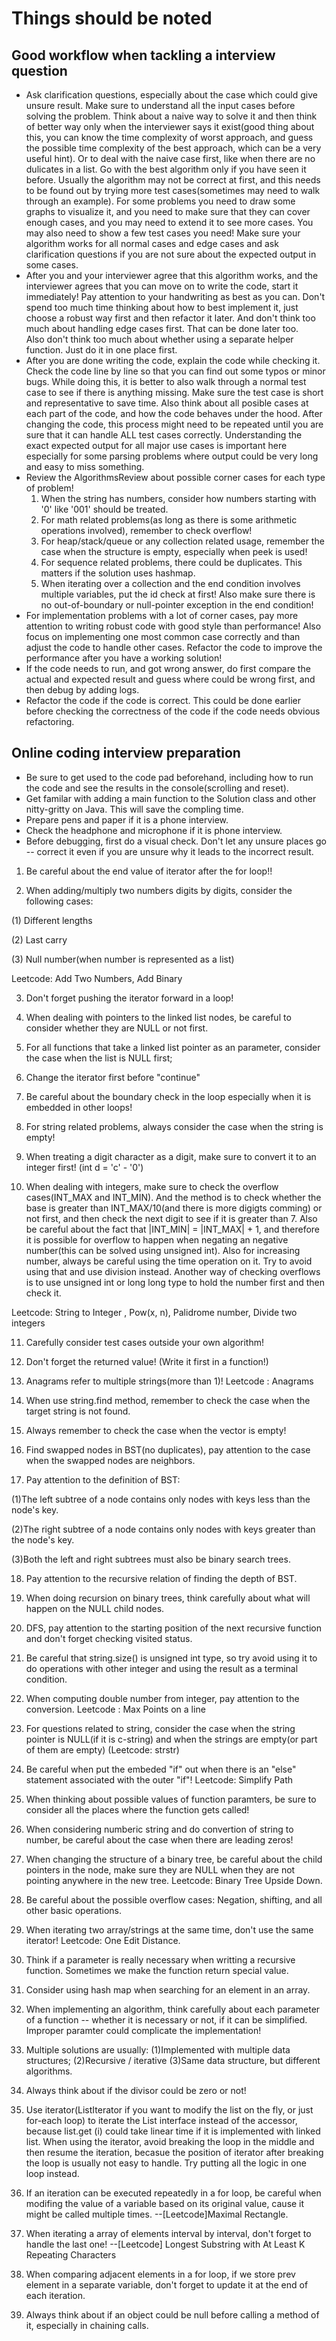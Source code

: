 # Things should be noted

## Good workflow when tackling a interview question
* Ask clarification questions, especially about the case which could give unsure result. Make sure to understand all the input cases before solving the problem. Think about a naive way to solve it and then think of better way only when the interviewer says it exist(good thing about this, you can know the time complexity of worst approach, and guess the possible time complexity of the best approach, which can be a very useful hint). Or to deal with the naive case first, like when there are no dulicates in a list. Go with the best algorithm only if you have seen it before. Usually the algorithm may not be correct at first, and this needs to be found out by trying more test cases(sometimes may need to walk through an example). For some problems you need to draw some graphs to visualize it, and you need to make sure that they can cover enough cases, and you may need to extend it to see more cases. You may also need to show a few test cases you need! Make sure your algorithm works for all normal cases and edge cases and ask clarification questions if you are not sure about the expected output in some cases.
* After you and your interviewer agree that this algorithm works, and the interviewer agrees that you can move on to write the code, start it immediately! Pay attention to your handwriting as best as you can. Don't spend too much time thinking about how to best implement it, just choose a robust way first and then refactor it later. And don't think too much about handling edge cases first. That can be done later too.  
Also don't think too much about whether using a separate helper function. Just do it in one place first.
* After you are done writing the code, explain the code while checking it. Check the code line by line so that you can find out some typos or minor bugs. While doing this, it is better to also walk through a normal test case to see if there is anything missing. Make sure the test case is short and representative to save time. Also think about all posible cases at each part of the code, and how the code behaves under the hood. After changing the code, this process might need to be repeated until you are sure that it can handle ALL test cases correctly. Understanding the exact expected output for all major use cases is important here especially for some parsing problems where output could be very long and easy to miss something.
* Review the AlgorithmsReview about possible corner cases for each type of problem!
	1. When the string has numbers, consider how numbers starting with '0' like '001' should be treated. 
	2. For math related problems(as long as there is some arithmetic operations involved), remember to check overflow!
	3. For heap/stack/queue or any collection related usage, remember the case when the structure is empty, especially when peek is used!
	4. For sequence related problems, there could be duplicates. This matters if the solution uses hashmap.
  5. When iterating over a collection and the end condition involves multiple variables, put the id check at first! Also make sure there is no out-of-boundary or null-pointer exception in the end condition!
* For implementation problems with a lot of corner cases, pay more attention to writing robust code with good style than performance! Also focus on implementing one most common case correctly and than adjust the code to handle other cases. Refactor the code to improve the performance after you have a working solution!
* If the code needs to run, and got wrong answer, do first compare the actual and expected result and guess where could be wrong first, and then debug by adding logs.
* Refactor the code if the code is correct. This could be done earlier before checking the correctness of the code if the code needs obvious refactoring.

## Online coding interview preparation
* Be sure to get used to the code pad beforehand, including how to run the code and see the results in the console(scrolling and reset).
* Get familar with adding a main function to the Solution class and other nitty-gritty on Java. This will save the compling time.
* Prepare pens and paper if it is a phone interview.
* Check the headphone and microphone if it is phone interview.
* Before debugging, first do a visual check. Don't let any unsure places go -- correct it even if you are unsure why it leads to the incorrect result.


1. Be careful about the end value of iterator after the for loop!!

2. When adding/multiply two numbers digits by digits, consider the following cases:

(1) Different lengths 

(2) Last carry

(3) Null number(when number is represented as a list)

Leetcode: Add Two Numbers, Add Binary

3. Don't forget pushing the iterator forward in a loop!

4. When dealing with pointers to the linked list nodes, be careful to consider
whether they are NULL or not first.

5. For all functions that take a linked list pointer as an parameter, consider
the case when the list is NULL first;

6. Change the iterator first before "continue"

7. Be careful about the boundary check in the loop especially when it is
embedded in other loops!

8. For string related problems, always consider the case when the string is
empty!

9. When treating a digit character as a digit, make sure to convert it to an
integer first! (int d = 'c' - '0')

10. When dealing with integers, make sure to check the overflow cases(INT_MAX
and INT_MIN). And the method is to check whether the base is greater than
INT_MAX/10(and there is more digigts comming)
or not first, and then check the next digit to see if it is greater
than 7. Also be careful about the fact that |INT_MIN| = |INT_MAX| + 1, and
therefore it is possible for overflow to happen when negating an negative
number(this can be solved using unsigned int). Also for increasing number,
always be careful using the time operation on it. Try to avoid using that 
and use division instead. Another way of checking overflows is to use unsigned
int or long long type to hold the number first and then check it.

Leetcode: String to Integer , Pow(x, n), Palidrome number, Divide two integers

11. Carefully consider test cases outside your own algorithm!

12. Don't forget the returned value! (Write it first in a function!)

13. Anagrams refer to multiple strings(more than 1)! Leetcode : Anagrams

14. When use string.find method, remember to check the case when the target
string is not found.

15. Always remember to check the case when the vector is empty!

16. Find swapped nodes in BST(no duplicates), pay attention to the case when
the swapped nodes are neighbors.

17. Pay attention to the definition of BST:

(1)The left subtree of a node contains only nodes with keys less than the node's
key.

(2)The right subtree of a node contains only nodes with keys greater than the
node's key.

(3)Both the left and right subtrees must also be binary search trees.

18. Pay attention to the recursive relation of finding the depth of BST.

19. When doing recursion on binary trees, think carefully about what will
happen on the NULL child nodes.

20. DFS, pay attention to the starting position of the next recursive function
and don't forget checking visited status.

21. Be careful that string.size() is unsigned int type, so try avoid using it
to do operations with other integer and using the result as a terminal
condition.

22. When computing double number from integer, pay attention to the conversion.
Leetcode : Max Points on a line

23. For questions related to string, consider the case when the string pointer
is NULL(if it is c-string) and when the strings are empty(or part of them are
empty) (Leetcode: strstr)

24. Be careful when put the embeded "if" out when there is an "else" statement
associated with the outer "if"!
Leetcode: Simplify Path

25. When thinking about possible values of function paramters, be sure to
consider all the places where the function gets called!

26. When considering numberic string and do convertion of string to number, be
careful about the case when there are leading zeros!

27. When changing the structure of a binary tree, be careful about the child
pointers in the node, make sure they are NULL when they are not pointing
anywhere in the new tree.
Leetcode: Binary Tree Upside Down.

28. Be careful about the possible overflow cases: Negation, shifting, and all
other basic operations.

29. When iterating two array/strings at the same time, don't use the same
iterator!
Leetcode: One Edit Distance.

30. Think if a parameter is really necessary when writting a recursive function. Sometimes
we make the function return special value. 

31. Consider using hash map when searching for an element in an array.

32. When implementing an algorithm, think carefully about each parameter of a function
-- whether it is necessary or not, if it can be simplified. Improper paramter could
complicate the implementation!

33. Multiple solutions are usually:
(1)Implemented with multiple data structures;
(2)Recursive / iterative
(3)Same data structure, but different algorithms.

34. Always think about if the divisor could be zero or not!

35. Use iterator(ListIterator if you want to modify the list on the fly, or just
for-each loop) to iterate the List interface instead of the accessor, because list.get
(i) could take linear time if it is implemented with linked list. When using the
iterator, avoid breaking the loop in the middle and then resume the iteration, becasue
the position of iterator after breaking the loop is usually not easy to handle.
Try putting all the logic in one loop instead. 

36. If an iteration can be executed repeatedly in a for loop, be careful when modifing
the value of a variable based on its original value, cause it might be called multiple
times. --[Leetcode]Maximal Rectangle.

37. When iterating a array of elements interval by interval, don't forget to handle
the last one! --[Leetcode]  Longest Substring with At Least K Repeating Characters

38. When comparing adjacent elements in a for loop, if we store prev element in a
separate variable, don't forget to update it at the end of each iteration.

39. Always think about if an object could be null before calling a method of it, especially
in chaining calls.